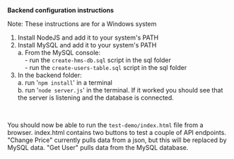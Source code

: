 **Backend configuration instructions**<br />

Note: These instructions are for a Windows system<br />

1. Install NodeJS and add it to your system's PATH<br />
2. Install MySQL and add it to your system's PATH<br />
    a. From the MySQL console:<br />
        &nbsp;&nbsp;&nbsp; - run the `create-hms-db.sql` script in the sql folder<br />
        &nbsp;&nbsp;&nbsp; - run the `create-users-table.sql` script in the sql folder<br />
3. In the backend folder:<br />
    a. run '`npm install`' in a terminal<br />
    b. run '`node server.js`' in the terminal. If it worked you should see that the server
    is listening and the database is connected.<br />
<br />

You should now be able to run the `test-demo/index.html` file from a browser. index.html contains 
two buttons to test a couple of API endpoints. "Change Price" currently pulls data from a json, 
but this will be replaced by MySQL data. "Get User" pulls data from the MySQL database.
